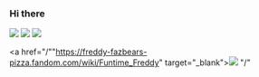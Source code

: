 ### Hi there
<div>
<a href="/""https://www.youtube.com/channel/UCVKF42oTnfU-mWaD-An11Dg" target="_blank"><img src="https://heedybaron.com/yt-2.gif" target="_blank"></a>
<a href="/""https://www.facebook.com/profile.php?id=100074656969864" target="_blank"><img src="https://i.pinimg.com/originals/bc/60/2f/bc602f36b03180016436ab07c0ebee6d.gif" target="_blank"></a>
<a href="/""https://steamcommunity.com/profiles/76561199221454094/" target="_blank"><img src="https://i.pinimg.com/originals/53/f9/1a/53f91aee8389435c0fff59d7bf46489b.png" target="_blank"></a>
</div>

<a href="/""https://freddy-fazbears-pizza.fandom.com/wiki/Funtime_Freddy" target="_blank"><img src="https://user-images.githubusercontent.com/110292754/181917714-923a4364-9a05-4ae5-b7ee-87421f327561.gif" target="_blank"></a>
"/"
